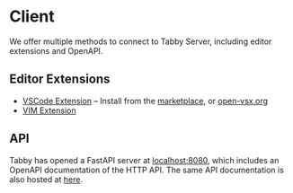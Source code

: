 # Client

We offer multiple methods to connect to Tabby Server, including editor extensions and OpenAPI.

## Editor Extensions

* [VSCode Extension](https://github.com/TabbyML/tabby/tree/main/clients/vscode) – Install from the [marketplace](https://marketplace.visualstudio.com/items?itemName=TabbyML.vscode-tabby), or [open-vsx.org](https://open-vsx.org/extension/TabbyML/vscode-tabby)
* [VIM Extension](https://github.com/TabbyML/tabby/tree/main/clients/vim)

## API
Tabby has opened a FastAPI server at [localhost:8080](https://localhost:8080), which includes an OpenAPI documentation of the HTTP API. The same API documentation is also hosted at [here](/api).
